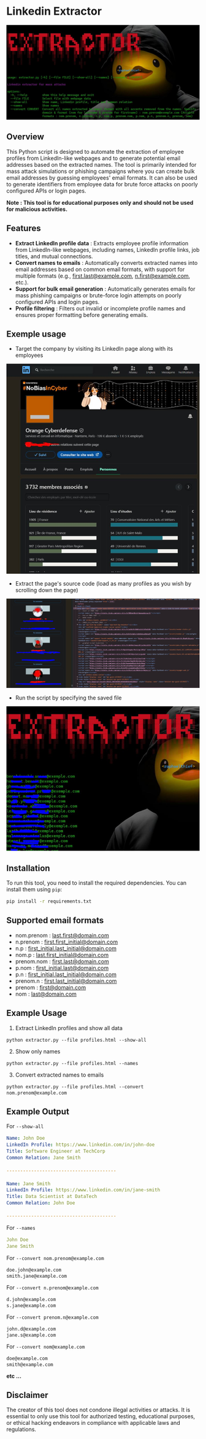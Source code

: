 # Linkedin Extractor

![Main](https://github.com/raphaelthief/Linkedin_Extractor/blob/main/Pic/main.JPG "Main")

## Overview

This Python script is designed to automate the extraction of employee profiles from LinkedIn-like webpages and to generate potential email addresses based on the extracted names. The tool is primarily intended for mass attack simulations or phishing campaigns where you can create bulk email addresses by guessing employees' email formats. It can also be used to generate identifiers from employee data for brute force attacks on poorly configured APIs or login pages.

**Note : This tool is for educational purposes only and should not be used for malicious activities.**



## Features

- **Extract LinkedIn profile data** : Extracts employee profile information from LinkedIn-like webpages, including names, LinkedIn profile links, job titles, and mutual connections.
- **Convert names to emails** : Automatically converts extracted names into email addresses based on common email formats, with support for multiple formats (e.g., first.last@example.com, n.first@example.com, etc.).
- **Support for bulk email generation** : Automatically generates emails for mass phishing campaigns or brute-force login attempts on poorly configured APIs and login pages.
- **Profile filtering** : Filters out invalid or incomplete profile names and ensures proper formatting before generating emails.


## Exemple usage

- Target the company by visiting its LinkedIn page along with its employees

![Main](https://github.com/raphaelthief/Linkedin_Extractor/blob/main/Pic/1.JPG "Main")

- Extract the page's source code (load as many profiles as you wish by scrolling down the page)

![Main](https://github.com/raphaelthief/Linkedin_Extractor/blob/main/Pic/2.JPG "Main")

- Run the script by specifying the saved file

![Main](https://github.com/raphaelthief/Linkedin_Extractor/blob/main/Pic/3.JPG "Main")




## Installation

To run this tool, you need to install the required dependencies. You can install them using `pip`:

```bash
pip install -r requirements.txt
```


## Supported email formats

- nom.prenom : last.first@domain.com
- n.prenom : first.first_initial@domain.com
- n.p : first_initial.last_initial@domain.com
- nom.p : last.first_initial@domain.com
- prenom.nom : first.last@domain.com
- p.nom : first_initial.last@domain.com
- p.n : first_initial.last_initial@domain.com
- prenom.n : first.last_initial@domain.com
- prenom : first@domain.com
- nom : last@domain.com



## Example Usage

1. Extract LinkedIn profiles and show all data

```
python extractor.py --file profiles.html --show-all
```

2. Show only names

```
python extractor.py --file profiles.html --names
```

3. Convert extracted names to emails

```
python extractor.py --file profiles.html --convert nom.prenom@example.com
```



## Example Output

For ```--show-all```

```yaml
Name: John Doe
LinkedIn Profile: https://www.linkedin.com/in/john-doe
Title: Software Engineer at TechCorp
Common Relation: Jane Smith

----------------------------------------

Name: Jane Smith
LinkedIn Profile: https://www.linkedin.com/in/jane-smith
Title: Data Scientist at DataTech
Common Relation: John Doe

----------------------------------------
```

For ```--names```

```yaml
John Doe
Jane Smith
```

For ```--convert nom.prenom@example.com```

```graphsql
doe.john@example.com
smith.jane@example.com
```

For ```--convert n.prenom@example.com```

```graphsql
d.john@example.com
s.jane@example.com
```

For ```--convert prenom.n@example.com```

```graphsql
john.d@example.com
jane.s@example.com
```

For ```--convert nom@example.com```

```graphsql
doe@example.com
smith@example.com
```

**etc ...**



## Disclaimer
The creator of this tool does not condone illegal activities or attacks. It is essential to only use this tool for authorized testing, educational purposes, or ethical hacking endeavors in compliance with applicable laws and regulations.
